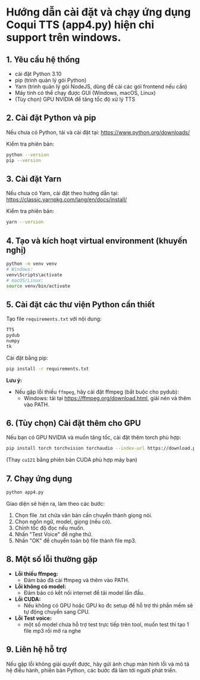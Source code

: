 # Hướng dẫn cài đặt và chạy ứng dụng Coqui TTS (app4.py) hiện chỉ support trên windows.

## 1. Yêu cầu hệ thống

- cài đặt Python 3.10
- pip (trình quản lý gói Python)
- Yarn (trình quản lý gói NodeJS, dùng để cài các gói frontend nếu cần)
- Máy tính có thể chạy được GUI (Windows, macOS, Linux)
- (Tùy chọn) GPU NVIDIA để tăng tốc độ xử lý TTS

## 2. Cài đặt Python và pip

Nếu chưa có Python, tải và cài đặt tại: https://www.python.org/downloads/

Kiểm tra phiên bản:
```bash
python --version
pip --version
```

## 3. Cài đặt Yarn

Nếu chưa có Yarn, cài đặt theo hướng dẫn tại: https://classic.yarnpkg.com/lang/en/docs/install/

Kiểm tra phiên bản:
```bash
yarn --version
```

## 4. Tạo và kích hoạt virtual environment (khuyến nghị)

```bash
python -m venv venv
# Windows:
venv\Scripts\activate
# macOS/Linux:
source venv/bin/activate
```

## 5. Cài đặt các thư viện Python cần thiết

Tạo file `requirements.txt` với nội dung:
```txt
TTS
pydub
numpy
tk
```

Cài đặt bằng pip:
```bash
pip install -r requirements.txt
```

**Lưu ý:**
- Nếu gặp lỗi thiếu `ffmpeg`, hãy cài đặt ffmpeg (bắt buộc cho pydub):
  - Windows: tải tại https://ffmpeg.org/download.html, giải nén và thêm vào PATH.

## 6. (Tùy chọn) Cài đặt thêm cho GPU

Nếu bạn có GPU NVIDIA và muốn tăng tốc, cài đặt thêm torch phù hợp:
```bash
pip install torch torchvision torchaudio --index-url https://download.pytorch.org/whl/cu121
```
(Thay `cu121` bằng phiên bản CUDA phù hợp máy bạn)

## 7. Chạy ứng dụng

```bash
python app4.py
```

Giao diện sẽ hiện ra, làm theo các bước:
1. Chọn file .txt chứa văn bản cần chuyển thành giọng nói.
2. Chọn ngôn ngữ, model, giọng (nếu có).
3. Chỉnh tốc độ đọc nếu muốn.
4. Nhấn "Test Voice" để nghe thử.
5. Nhấn "OK" để chuyển toàn bộ file thành file mp3.

## 8. Một số lỗi thường gặp

- **Lỗi thiếu ffmpeg:**
  - Đảm bảo đã cài ffmpeg và thêm vào PATH.
- **Lỗi không có model:**
  - Đảm bảo có kết nối internet để tải model lần đầu.
- **Lỗi CUDA:**
  - Nếu không có GPU hoặc GPU ko đc setup để hỗ trợ thì phần mềm sẽ tự động chuyển sang CPU.
- **Lỗi Test voice:**
  - một số model chưa hỗ trợ test trực tiếp trên tool, muốn test thì tạo 1 file mp3 rồi mở ra nghe
## 9. Liên hệ hỗ trợ

Nếu gặp lỗi không giải quyết được, hãy gửi ảnh chụp màn hình lỗi và mô tả hệ điều hành, phiên bản Python, các bước đã làm tới người phát triển. 